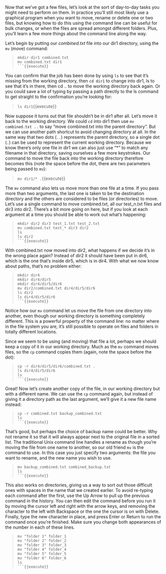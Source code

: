 Now that we’ve got a few files, let’s look at the sort of day-to-day tasks you might need to perform on them. In practice you’ll still most likely use a graphical program when you want to move, rename or delete one or two files, but knowing how to do this using the command line can be useful for bulk changes, or when the files are spread amongst different folders. Plus, you’ll learn a few more things about the command line along the way.

Let’s begin by putting our _combined.txt_ file into our dir1 directory, using the `mv` (move) command:
> ```
> mkdir dir1 combined.txt
> mv combined.txt dir1
> ```{{execute}}

You can confirm that the job has been done by using `ls` to see that it’s missing from the working directory, then `cd dir1` to change into dir1, ls to see that it’s in there, then cd .. to move the working directory back again. Or you could save a lot of typing by passing a path directly to the ls command to get straight to the confirmation you’re looking for:
> `ls dir1`{{execute}}

Now suppose it turns out that file shouldn’t be in dir1 after all. Let’s move it back to the working directory. We could `cd` into dir1 then use `mv combined.txt ..` to say “move combined.txt into the parent directory”. But we can use another path shortcut to avoid changing directory at all. In the same way that two dots (`..`) represents the parent directory, so a single dot (`.`) can be used to represent the current working directory. Because we know there’s only one file in dir1 we can also just use “*” to match any filename in that directory, saving ourselves a few more keystrokes. Our command to move the file back into the working directory therefore becomes this (note the space before the dot, there are two parameters being passed to `mv`):
> `mv dir1/* .`{{execute}}

The `mv` command also lets us move more than one file at a time. If you pass more than two arguments, the last one is taken to be the destination directory and the others are considered to be files (or directories) to move. Let’s use a single command to move combined.txt, all our test_n.txt files and dir3 into dir2. There’s a bit more going on here, but if you look at each argument at a time you should be able to work out what’s happening:
> ```
> mkdir dir2 dir3 test_1.txt test_2.txt
> mv combined.txt test_* dir3 dir2
> ls
> ls dir2
> ```{{execute}}

With combined.txt now moved into dir2, what happens if we decide it’s in the wrong place again? Instead of dir2 it should have been put in dir6, which is the one that’s inside dir5, which is in dir4. With what we now know about paths, that’s no problem either:
> ```
> mkdir dir4
> mkdir dir4/dir5
> mkdir dir4/dir5/dir6
> mv dir2/combined.txt dir4/dir5/dir6
> ls dir2
> ls dir4/dir5/dir6
> ```{{execute}}

Notice how our `mv` command let us move the file from one directory into another, even though our working directory is something completely different. This is a powerful property of the command line: no matter where in the file system you are, it’s still possible to operate on files and folders in totally different locations.

Since we seem to be using (and moving) that file a lot, perhaps we should keep a copy of it in our working directory. Much as the `mv` command moves files, so the `cp` command copies them (again, note the space before the dot):
> ```
> cp -r dir4/dir5/dir6/combined.txt .
> ls dir4/dir5/dir6
> ls
> ```{{execute}}

Great! Now let’s create another copy of the file, in our working directory but with a different name. We can use the `cp` command again, but instead of giving it a directory path as the last argument, we’ll give it a new file name instead:
> ```
> cp -r combined.txt backup_combined.txt
> ls
> ```{{execute}}

That’s good, but perhaps the choice of backup name could be better. Why not rename it so that it will always appear next to the original file in a sorted list. The traditional Unix command line handles a rename as though you’re moving the file from one name to another, so our old friend `mv` is the command to use. In this case you just specify two arguments: the file you want to rename, and the new name you wish to use.
> ```
>mv backup_combined.txt combined_backup.txt
> ls
> ```{{execute}}

This also works on directories, giving us a way to sort out those difficult ones with spaces in the name that we created earlier. To avoid re-typing each command after the first, use the Up Arrow to pull up the previous command in the history. You can then edit the command before you run it by moving the cursor left and right with the arrow keys, and removing the character to the left with Backspace or the one the cursor is on with Delete. Finally, type the new character in place, and press Enter or Return to run the command once you’re finished. Make sure you change both appearances of the number in each of these lines.
> ```
> mv "folder 1" folder_1
> mv "folder 2" folder_2
> mv "folder 3" folder_3
> mv "folder 4" folder_4
> mv "folder 5" folder_5
> mv "folder 6" folder_6
> ls
> ```{{execute}}

<br/>



